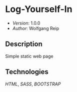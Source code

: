 # Log-Yourself-In

* *Version*: 1.0.0
* *Author*: Wolfgang Reip

Description
----
Simple static web page

Technologies
----
*HTML*, *SASS*, *BOOTSTRAP* 

